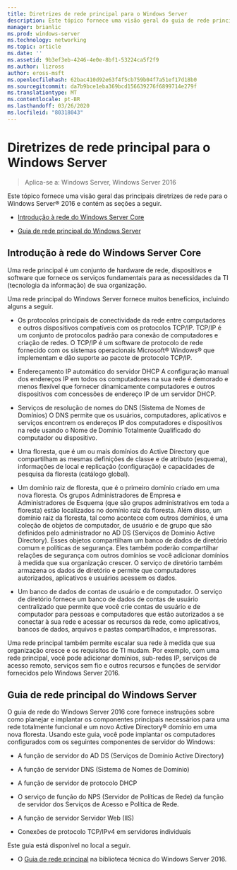 ```yaml
---
title: Diretrizes de rede principal para o Windows Server
description: Este tópico fornece uma visão geral do guia de rede principal, que permite que você planeje e implante os componentes principais necessários para uma rede totalmente funcional e um novo domínio Active Directory em uma nova floresta com o Windows Server 2016
manager: brianlic
ms.prod: windows-server
ms.technology: networking
ms.topic: article
ms.date: ''
ms.assetid: 9b3ef3eb-4246-4e0e-8bf1-53224ca5f2f9
ms.author: lizross
author: eross-msft
ms.openlocfilehash: 62bac410d92e63f4f5cb759b04f7a51ef17d18b0
ms.sourcegitcommit: da7b9bce1eba369bcd156639276f6899714e279f
ms.translationtype: MT
ms.contentlocale: pt-BR
ms.lasthandoff: 03/26/2020
ms.locfileid: "80318043"
---
```

# <a name="core-network-guidance-for-windows-server"></a>Diretrizes de rede principal para o Windows Server

>Aplica-se a: Windows Server, Windows Server 2016

Este tópico fornece uma visão geral das principais diretrizes de rede para o Windows Server&reg; 2016 e contém as seções a seguir.  
  
-   [Introdução à rede do Windows Server Core](#bkmk_intro)  
  
-   [Guia de rede principal do Windows Server](#bkmk_core)  
  
## <a name="introduction-to-the-windows-server-core-network"></a><a name="bkmk_intro"></a>Introdução à rede do Windows Server Core

Uma rede principal é um conjunto de hardware de rede, dispositivos e software que fornece os serviços fundamentais para as necessidades da TI (tecnologia da informação) de sua organização.

Uma rede principal do Windows Server fornece muitos benefícios, incluindo alguns a seguir.

- Os protocolos principais de conectividade da rede entre computadores e outros dispositivos compatíveis com os protocolos TCP/IP. TCP/IP é um conjunto de protocolos padrão para conexão de computadores e criação de redes. O TCP/IP é um software de protocolo de rede fornecido com os sistemas operacionais Microsoft&reg; Windows&reg; que implementam e dão suporte ao pacote de protocolo TCP/IP.

- Endereçamento IP automático do servidor DHCP A configuração manual dos endereços IP em todos os computadores na sua rede é demorado e menos flexível que fornecer dinamicamente computadores e outros dispositivos com concessões de endereço IP de um servidor DHCP.

- Serviços de resolução de nomes do DNS (Sistema de Nomes de Domínios) O DNS permite que os usuários, computadores, aplicativos e serviços encontrem os endereços IP dos computadores e dispositivos na rede usando o Nome de Domínio Totalmente Qualificado do computador ou dispositivo.

- Uma floresta, que é um ou mais domínios do Active Directory que compartilham as mesmas definições de classe e de atributo (esquema), informações de local e replicação (configuração) e capacidades de pesquisa da floresta (catálogo global).

- Um domínio raiz de floresta, que é o primeiro domínio criado em uma nova floresta. Os grupos Administradores de Empresa e Administradores de Esquema (que são grupos administrativos em toda a floresta) estão localizados no domínio raiz da floresta. Além disso, um domínio raiz da floresta, tal como acontece com outros domínios, é uma coleção de objetos de computador, de usuário e de grupo que são definidos pelo administrador no AD DS (Serviços de Domínio Active Directory). Esses objetos compartilham um banco de dados de diretório comum e políticas de segurança. Eles também poderão compartilhar relações de segurança com outros domínios se você adicionar domínios à medida que sua organização crescer. O serviço de diretório também armazena os dados de diretório e permite que computadores autorizados, aplicativos e usuários acessem os dados.

- Um banco de dados de contas de usuário e de computador. O serviço de diretório fornece um banco de dados de contas de usuário centralizado que permite que você crie contas de usuário e de computador para pessoas e computadores que estão autorizados a se conectar à sua rede e acessar os recursos da rede, como aplicativos, bancos de dados, arquivos e pastas compartilhados, e impressoras.

Uma rede principal também permite escalar sua rede à medida que sua organização cresce e os requisitos de TI mudam. Por exemplo, com uma rede principal, você pode adicionar domínios, sub-redes IP, serviços de acesso remoto, serviços sem fio e outros recursos e funções de servidor fornecidos pelo Windows Server 2016.

## <a name="core-network-guide-for-windows-server"></a><a name="bkmk_core"></a>Guia de rede principal do Windows Server

O guia de rede do Windows Server 2016 core fornece instruções sobre como planejar e implantar os componentes principais necessários para uma rede totalmente funcional e um novo Active Directory&reg; domínio em uma nova floresta. Usando este guia, você pode implantar os computadores configurados com os seguintes componentes de servidor do Windows:

- A função de servidor do AD DS (Serviços de Domínio Active Directory)

- A função de servidor DNS (Sistema de Nomes de Domínio)

- A função de servidor de protocolo DHCP

- O serviço de função do NPS (Servidor de Políticas de Rede) da função de servidor dos Serviços de Acesso e Política de Rede.

- A função de servidor Servidor Web (IIS)

- Conexões de protocolo TCP/IPv4 em servidores individuais

Este guia está disponível no local a seguir.

- O [Guia de rede principal](../core-network-guide/Core-Network-Guide.md) na biblioteca técnica do Windows Server 2016.
  


